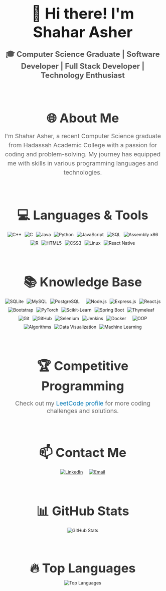 <div align="center">
    <h1 style="font-size: 3rem; margin-bottom: 0.5rem;">👋 Hi there! I'm Shahar Asher</h1>
    <p style="font-size: 1.5rem; font-weight: bold; color: #555;">🎓 Computer Science Graduate | Software Developer | Full Stack Developer | Technology Enthusiast</p>
    <br/>
    <h2 style="font-size: 2.5rem; margin-bottom: 0.5rem; color: #333;">🌐 About Me</h2>
    <p style="font-size: 1.2rem; color: #666; max-width: 600px; line-height: 1.5;">
        I'm Shahar Asher, a recent Computer Science graduate from Hadassah Academic College with a passion for coding and problem-solving. My journey has equipped me with skills in various programming languages and technologies.
    </p>
    <br/>
    <h2 style="font-size: 2.5rem; margin-bottom: 0.5rem; color: #333;">💻 Languages & Tools</h2>
    <p style="display: flex; justify-content: center; flex-wrap: wrap; gap: 10px;">
        <img src="https://img.shields.io/badge/C++-%2300599C.svg?&style=for-the-badge&logo=c%2B%2B&logoColor=white" alt="C++"/>
        <img src="https://img.shields.io/badge/C-%2300599C.svg?&style=for-the-badge&logo=c&logoColor=white" alt="C"/>
        <img src="https://img.shields.io/badge/Java-007396?&style=for-the-badge&logo=java&logoColor=white" alt="Java"/>
        <img src="https://img.shields.io/badge/Python-%2314354C.svg?&style=for-the-badge&logo=python&logoColor=white" alt="Python"/>
        <img src="https://img.shields.io/badge/JavaScript-F7DF1E?style=for-the-badge&logo=javascript&logoColor=black" alt="JavaScript"/>
        <img src="https://img.shields.io/badge/SQL-4479A1?style=for-the-badge&logo=sql&logoColor=white" alt="SQL"/>
        <img src="https://img.shields.io/badge/Assembly%20x86-blueviolet?style=for-the-badge&logo=assemblyscript&logoColor=white" alt="Assembly x86"/>
        <img src="https://img.shields.io/badge/R-276DC3?style=for-the-badge&logo=r&logoColor=white" alt="R"/>
        <img src="https://img.shields.io/badge/HTML5-E34F26?style=for-the-badge&logo=html5&logoColor=white" alt="HTML5"/>
        <img src="https://img.shields.io/badge/CSS3-1572B6?style=for-the-badge&logo=css3&logoColor=white" alt="CSS3"/>
        <img src="https://img.shields.io/badge/Linux-0078D6?style=for-the-badge&logo=linux&logoColor=white" alt="Linux"/>
        <img src="https://img.shields.io/badge/React%20Native-61DAFB?style=for-the-badge&logo=react&logoColor=black" alt="React Native"/>
    </p>
    <br/>
    <h2 style="font-size: 2.5rem; margin-bottom: 0.5rem; color: #333;">📚 Knowledge Base</h2>
    <p style="display: flex; justify-content: center; flex-wrap: wrap; gap: 10px;">
        <img src="https://img.shields.io/badge/SQLite-003B57?style=for-the-badge&logo=sqlite&logoColor=white" alt="SQLite"/>
        <img src="https://img.shields.io/badge/MySQL-4479A1?style=for-the-badge&logo=mysql&logoColor=white" alt="MySQL"/>
        <img src="https://img.shields.io/badge/PostgreSQL-336791?style=for-the-badge&logo=postgresql&logoColor=white" alt="PostgreSQL"/><br/>
        <img src="https://img.shields.io/badge/Node.js-43853D?style=for-the-badge&logo=node.js&logoColor=white" alt="Node.js"/>
        <img src="https://img.shields.io/badge/Express.js-404D59?style=for-the-badge" alt="Express.js"/>
        <img src="https://img.shields.io/badge/React.js-61DAFB?style=for-the-badge&logo=react&logoColor=black" alt="React.js"/>
        <img src="https://img.shields.io/badge/Bootstrap-563D7C?style=for-the-badge&logo=bootstrap&logoColor=white" alt="Bootstrap"/>
        <img src="https://img.shields.io/badge/PyTorch-EE4C2C?style=for-the-badge&logo=pytorch&logoColor=white" alt="PyTorch"/>
        <img src="https://img.shields.io/badge/Scikit--Learn-F7931E?style=for-the-badge&logo=scikit-learn&logoColor=white" alt="Scikit-Learn"/>
        <img src="https://img.shields.io/badge/Spring%20Boot-6DB33F?style=for-the-badge&logo=spring-boot&logoColor=white" alt="Spring Boot"/>
        <img src="https://img.shields.io/badge/Thymeleaf-005F0F?style=for-the-badge&logo=thymeleaf&logoColor=white" alt="Thymeleaf"/><br/>
        <img src="https://img.shields.io/badge/Git-%23F05033.svg?style=for-the-badge&logo=git&logoColor=white" alt="Git"/>
        <img src="https://img.shields.io/badge/GitHub-181717?style=for-the-badge&logo=github&logoColor=white" alt="GitHub"/>
        <img src="https://img.shields.io/badge/Selenium-43B02A?style=for-the-badge&logo=selenium&logoColor=white" alt="Selenium"/>
        <img src="https://img.shields.io/badge/Jenkins-D24939?style=for-the-badge&logo=jenkins&logoColor=white" alt="Jenkins"/>
        <img src="https://img.shields.io/badge/Docker-2496ED?style=for-the-badge&logo=docker&logoColor=white" alt="Docker"/><br/>
        <img src="https://img.shields.io/badge/OOP-00599C.svg?&style=for-the-badge&logo=blue" alt="OOP"/>
        <img src="https://img.shields.io/badge/Algorithms-00599C.svg?&style=for-the-badge&logo=blue" alt="Algorithms"/>
        <img src="https://img.shields.io/badge/Data%20Visualization-00599C.svg?&style=for-the-badge&logo=blue" alt="Data Visualization"/>
        <img src="https://img.shields.io/badge/Machine%20Learning-00599C.svg?&style=for-the-badge&logo=blue" alt="Machine Learning"/>
    </p>
    <br/>
    <h2 style="font-size: 2.5rem; margin-bottom: 0.5rem; color: #333;">🏆 Competitive Programming</h2>
    <p style="font-size: 1.2rem; color: #666;">
        Check out my <a href="https://leetcode.com/u/shahar_30/" style="color: #0077B5; text-decoration: none;">LeetCode profile</a> for more coding challenges and solutions.
    </p>
    <br/>
    <h2 style="font-size: 2.5rem; margin-bottom: 0.5rem; color: #333;">📫 Contact Me</h2>
    <p style="display: flex; justify-content: center; gap: 20px;">
        <a href="https://www.linkedin.com/in/shahar-asher-71ba82219/"><img src="https://img.shields.io/badge/LinkedIn-0077B5?style=for-the-badge&logo=linkedin&logoColor=white" alt="LinkedIn"/></a>
        <a href="mailto:shaharas30@gmail.com"><img src="https://img.shields.io/badge/Email-0077B5?style=for-the-badge&logo=gmail&logoColor=white" alt="Email"/></a>
    </p>
    <br/>
    <h2 style="font-size: 2.5rem; margin-bottom: 0.5rem; color: #333;">📊 GitHub Stats</h2>
    <p>
        <img src="https://github-readme-stats.vercel.app/api?username=ShaharAshe&show_icons=true&theme=dark&count_private=true" alt="GitHub Stats" />
    </p>
    <br/>
    <h2 style="font-size: 2.5rem; margin-bottom: 0.5rem; color: #333;">🔥 Top Languages</h2>
    <p>
        <img src="https://github-readme-stats.vercel.app/api/top-langs/?username=ShaharAshe&layout=compact&theme=dark" alt="Top Languages" />
    </p>
</div>

